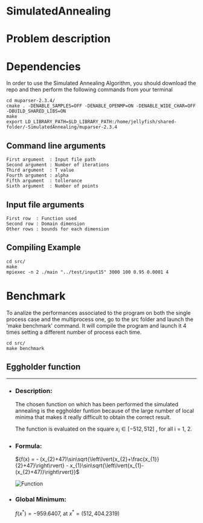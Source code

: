 # **SimulatedAnnealing**

# Problem description



# Dependencies
In order to use the Simulated Annealing Algorithm, you should download the repo and then perform the following commands from your terminal
```
cd muparser-2.3.4/
cmake . -DENABLE_SAMPLES=OFF -DENABLE_OPENMP=ON -DENABLE_WIDE_CHAR=OFF -DBUILD_SHARED_LIBS=ON
make
export LD_LIBRARY_PATH=$LD_LIBRARY_PATH:/home/jellyfish/shared-folder/-SimulatedAnnealing/muparser-2.3.4
```

## Command line arguments
```
First argument  : Input file path
Second argument : Number of iterations
Third argument  : T value
Fourth argument : alpha
Fifth argument  : tollerance
Sixth argument  : Number of points
```

## Input file arguments
```
First row  : Function used
Second row : Domain dimension
Other rows : bounds for each dimension
```

## Compiling Example
```
cd src/
make
mpiexec -n 2 ./main "../test/input15" 3000 100 0.95 0.0001 4
```

# Benchmark
To analize the performances associated to the program on both the single process case and the multiprocess one, go to the src folder and launch the 'make benchmark' command.
It will compile the program and launch it 4 times setting a different number of process each time.
```
cd src/
make benchmark
```
## **Eggholder function**
---
- ### **Description:**
    The chosen function on which has been performed the simulated annealing is the eggholder funtion because of the large number of local minima that makes it really difficult to obtain the correct result.

    The function is evaluated on the square $x_{i} ∈ [-512, 512]$ , for all i = 1, 2. 

- ### **Formula:**
    ${f(x) = - (x_{2}+47)\sin\sqrt{\left\lvert{x_{2}+\frac{x_{1}}{2}+47}\right\rvert} - x_{1}\sin\sqrt{\left\lvert{x_{1}-(x_{2}+47)}\right\rvert}}$

    ![Function](https://www.sfu.ca/~ssurjano/egg.png)

- ### **Global Minimum:**
    ${f(x^*) = -959.6407}$, at ${x^* = (512, 404.2319)}$
